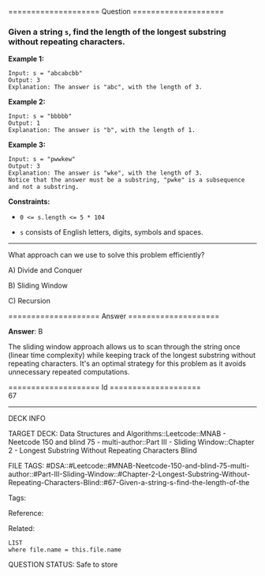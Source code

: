 ==================== Question ====================  

### Given a string `s`, find the length of the **longest** **substring** without repeating characters.

**Example 1:**

<!-- codeblock-start -->
<pre><code>Input: s = "abcabcbb"
Output: 3
Explanation: The answer is "abc", with the length of 3.
</code></pre>
<!-- codeblock-end -->

**Example 2:**

<!-- codeblock-start -->
<pre><code>Input: s = "bbbbb"
Output: 1
Explanation: The answer is "b", with the length of 1.
</code></pre>
<!-- codeblock-end -->

**Example 3:**

<!-- codeblock-start -->
<pre><code>Input: s = "pwwkew"
Output: 3
Explanation: The answer is "wke", with the length of 3.
Notice that the answer must be a substring, "pwke" is a subsequence and not a substring.
</code></pre>
<!-- codeblock-end -->

**Constraints:**

- `0 <= s.length <= 5 * 104`

- `s` consists of English letters, digits, symbols and spaces.

---

What approach can we use to solve this problem efficiently?

A) Divide and Conquer

B) Sliding Window

C) Recursion  

==================== Answer ====================  

**Answer**: B

The sliding window approach allows us to scan through the string once (linear time complexity) while keeping track of the longest substring without repeating characters. It's an optimal strategy for this problem as it avoids unnecessary repeated computations.

==================== Id ====================  
67

---

DECK INFO

TARGET DECK: Data Structures and Algorithms::Leetcode::MNAB - Neetcode 150 and blind 75 - multi-author::Part III - Sliding Window::Chapter 2 - Longest Substring Without Repeating Characters Blind

FILE TAGS: #DSA::#Leetcode::#MNAB-Neetcode-150-and-blind-75-multi-author::#Part-III-Sliding-Window::#Chapter-2-Longest-Substring-Without-Repeating-Characters-Blind::#67-Given-a-string-s-find-the-length-of-the

Tags:

Reference:

Related:

```dataview
LIST
where file.name = this.file.name
```
QUESTION STATUS: Safe to store
